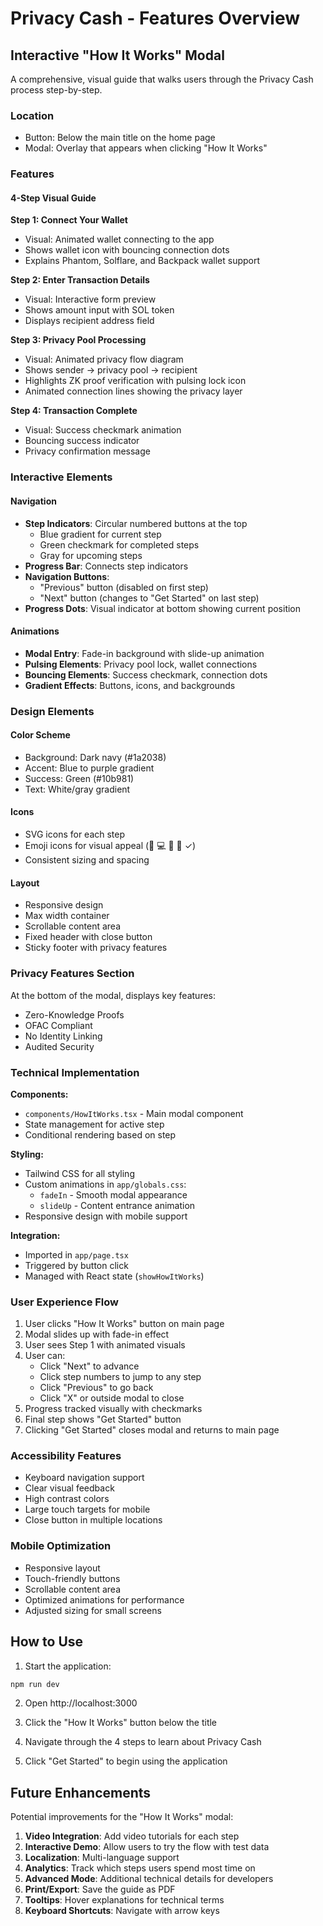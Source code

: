 # Privacy Cash - Features Overview

## Interactive "How It Works" Modal

A comprehensive, visual guide that walks users through the Privacy Cash process step-by-step.

### Location
- Button: Below the main title on the home page
- Modal: Overlay that appears when clicking "How It Works"

### Features

#### 4-Step Visual Guide

**Step 1: Connect Your Wallet**
- Visual: Animated wallet connecting to the app
- Shows wallet icon with bouncing connection dots
- Explains Phantom, Solflare, and Backpack wallet support

**Step 2: Enter Transaction Details**
- Visual: Interactive form preview
- Shows amount input with SOL token
- Displays recipient address field

**Step 3: Privacy Pool Processing**
- Visual: Animated privacy flow diagram
- Shows sender → privacy pool → recipient
- Highlights ZK proof verification with pulsing lock icon
- Animated connection lines showing the privacy layer

**Step 4: Transaction Complete**
- Visual: Success checkmark animation
- Bouncing success indicator
- Privacy confirmation message

### Interactive Elements

#### Navigation
- **Step Indicators**: Circular numbered buttons at the top
  - Blue gradient for current step
  - Green checkmark for completed steps
  - Gray for upcoming steps
- **Progress Bar**: Connects step indicators
- **Navigation Buttons**:
  - "Previous" button (disabled on first step)
  - "Next" button (changes to "Get Started" on last step)
- **Progress Dots**: Visual indicator at bottom showing current position

#### Animations
- **Modal Entry**: Fade-in background with slide-up animation
- **Pulsing Elements**: Privacy pool lock, wallet connections
- **Bouncing Elements**: Success checkmark, connection dots
- **Gradient Effects**: Buttons, icons, and backgrounds

### Design Elements

#### Color Scheme
- Background: Dark navy (#1a2038)
- Accent: Blue to purple gradient
- Success: Green (#10b981)
- Text: White/gray gradient

#### Icons
- SVG icons for each step
- Emoji icons for visual appeal (👛 💻 👤 🔐 ✓)
- Consistent sizing and spacing

#### Layout
- Responsive design
- Max width container
- Scrollable content area
- Fixed header with close button
- Sticky footer with privacy features

### Privacy Features Section
At the bottom of the modal, displays key features:
- Zero-Knowledge Proofs
- OFAC Compliant
- No Identity Linking
- Audited Security

### Technical Implementation

**Components:**
- `components/HowItWorks.tsx` - Main modal component
- State management for active step
- Conditional rendering based on step

**Styling:**
- Tailwind CSS for all styling
- Custom animations in `app/globals.css`:
  - `fadeIn` - Smooth modal appearance
  - `slideUp` - Content entrance animation
- Responsive design with mobile support

**Integration:**
- Imported in `app/page.tsx`
- Triggered by button click
- Managed with React state (`showHowItWorks`)

### User Experience Flow

1. User clicks "How It Works" button on main page
2. Modal slides up with fade-in effect
3. User sees Step 1 with animated visuals
4. User can:
   - Click "Next" to advance
   - Click step numbers to jump to any step
   - Click "Previous" to go back
   - Click "X" or outside modal to close
5. Progress tracked visually with checkmarks
6. Final step shows "Get Started" button
7. Clicking "Get Started" closes modal and returns to main page

### Accessibility Features

- Keyboard navigation support
- Clear visual feedback
- High contrast colors
- Large touch targets for mobile
- Close button in multiple locations

### Mobile Optimization

- Responsive layout
- Touch-friendly buttons
- Scrollable content area
- Optimized animations for performance
- Adjusted sizing for small screens

## How to Use

1. Start the application:
```bash
npm run dev
```

2. Open http://localhost:3000

3. Click the "How It Works" button below the title

4. Navigate through the 4 steps to learn about Privacy Cash

5. Click "Get Started" to begin using the application

## Future Enhancements

Potential improvements for the "How It Works" modal:

1. **Video Integration**: Add video tutorials for each step
2. **Interactive Demo**: Allow users to try the flow with test data
3. **Localization**: Multi-language support
4. **Analytics**: Track which steps users spend most time on
5. **Advanced Mode**: Additional technical details for developers
6. **Print/Export**: Save the guide as PDF
7. **Tooltips**: Hover explanations for technical terms
8. **Keyboard Shortcuts**: Navigate with arrow keys
